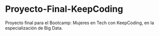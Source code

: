 # Proyecto-Final-KeepCoding
Proyecto final para el Bootcamp: Mujeres en Tech con KeepCoding, en la especialización de Big Data.

